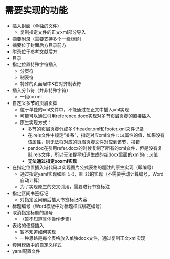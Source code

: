 # 需要实现的功能

* 插入封面（单独的文件）
  * 复制指定文件的正文xml部分导入
* 摘要附录（需要支持多个一级标题）
* 摘要位于封面后方目录前方
* 附录位于参考文献后方
* 目录
* 指定位置特殊字符插入
  * 分页符
  * 制表符
  * 特殊的页面居中&右对齐制表符
* 插入分节符（并非特殊字符）
  * 一段ooxml
* 自定义多**节**的页眉页脚
  * 位于单独的xml文件中，不能通过在正文中插入xml实现
  * 可能可以通过引用reference.docx实现对多节页眉页脚的直接插入
  * 原生实现方式：
    * 多节的页眉页脚分成多个header.xml和footer.xml文件记录
    * 在.rels文件中规定“关系”，指定对应xml文件`r:id`属性的值，如果没有该属性，则无法将对应的页眉页脚文件对应到该节，报错
    * pandoc在引用refer.docx的时候复制了所有的xml文件，但是没有复制.rels文件，所以无法提早知道生成的新docx里面的xml的`r:id`值
    * **无法通过指定ooxml实现**
* 在指定位置插入域代码以实现图片公式表格的题注的原生实现（即编号）
  * 通过指定yaml实现如`图 1-3`，`图 22`的实现（不需要手动计算编号，Word自动计算）
  * 为了实现原生的交叉引用，需要进行书签标注
* 指定区间书签标记
  * 对指定区间前后插入书签标记内容
* 标题编号（Word模版中对标题样式绑定编号）
* 取消指定标题的编号
  * （暂不知道具体操作步骤）
* 表格的便捷插入
  * 暂不知道如何实现
  * 一种思路是每个表格放入单独docx文件，通过复制正文xml实现
* 套用模版中的自定义样式
* yaml配置文件
